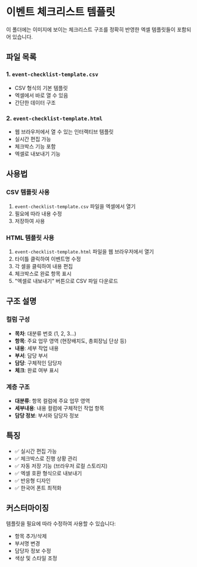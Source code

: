 # 이벤트 체크리스트 템플릿

이 폴더에는 이미지에 보이는 체크리스트 구조를 정확히 반영한 엑셀 템플릿들이 포함되어 있습니다.

## 파일 목록

### 1. `event-checklist-template.csv`
- CSV 형식의 기본 템플릿
- 엑셀에서 바로 열 수 있음
- 간단한 데이터 구조

### 2. `event-checklist-template.html`
- 웹 브라우저에서 열 수 있는 인터랙티브 템플릿
- 실시간 편집 가능
- 체크박스 기능 포함
- 엑셀로 내보내기 기능

## 사용법

### CSV 템플릿 사용
1. `event-checklist-template.csv` 파일을 엑셀에서 열기
2. 필요에 따라 내용 수정
3. 저장하여 사용

### HTML 템플릿 사용
1. `event-checklist-template.html` 파일을 웹 브라우저에서 열기
2. 타이틀 클릭하여 이벤트명 수정
3. 각 셀을 클릭하여 내용 편집
4. 체크박스로 완료 항목 표시
5. "엑셀로 내보내기" 버튼으로 CSV 파일 다운로드

## 구조 설명

### 컬럼 구성
- **목차**: 대분류 번호 (1, 2, 3...)
- **항목**: 주요 업무 영역 (현장배치도, 총회장님 단상 등)
- **내용**: 세부 작업 내용
- **부서**: 담당 부서
- **담당**: 구체적인 담당자
- **체크**: 완료 여부 표시

### 계층 구조
- **대분류**: 항목 컬럼에 주요 업무 영역
- **세부내용**: 내용 컬럼에 구체적인 작업 항목
- **담당 정보**: 부서와 담당자 정보

## 특징

- ✅ 실시간 편집 가능
- ✅ 체크박스로 진행 상황 관리
- ✅ 자동 저장 기능 (브라우저 로컬 스토리지)
- ✅ 엑셀 호환 형식으로 내보내기
- ✅ 반응형 디자인
- ✅ 한국어 폰트 최적화

## 커스터마이징

템플릿을 필요에 따라 수정하여 사용할 수 있습니다:
- 항목 추가/삭제
- 부서명 변경
- 담당자 정보 수정
- 색상 및 스타일 조정
